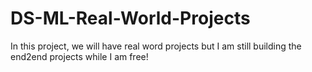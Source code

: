 # DS-ML-Real-World-Projects
In this project, we will have real word projects but I am still building the end2end projects while I am free!
